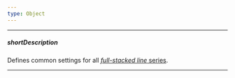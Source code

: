 ```yaml
---
type: Object
---
```

---
##### shortDescription
Defines common settings for all [*full-stacked line* series](/api-reference/20%20Data%20Visualization%20Widgets/dxChart/5%20Series%20Types/FullStackedLineSeries '/Documentation/ApiReference/Data_Visualization_Widgets/dxChart/Series_Types/FullStackedLineSeries/').

---
